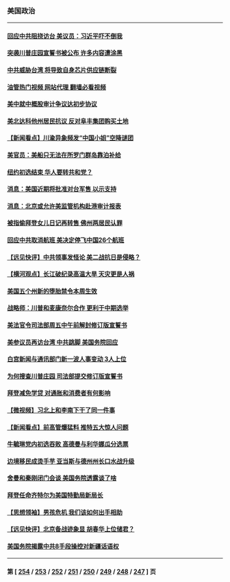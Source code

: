 ### 美国政治
---
#### [回应中共阻挠访台 美议员：习近平吓不倒我](../../pages/ncid1078159/n13810941.md?08270445) 
#### [突袭川普庄园宣誓书被公布 许多内容遭涂黑](../../pages/ncid1078159/n13810951.md?08270445) 
#### [中共威胁台湾 将导致自身芯片供应链断裂](../../pages/ncid1078159/n13810928.md?08270445) 
#### [油管热门视频 网站代理 翻墙必看视频](http://209.222.30.114:81/youtube.html?08270445)
#### [美中就中概股审计争议达初步协议](../../pages/ncid1078159/n13810874.md?08270445) 
#### [美北达科他州居民抗议 反对阜丰集团购买土地](../../pages/ncid1078159/n13810771.md?08270445) 
#### [【新闻看点】川渝异象频发“中国小姐”空降谜团](../../pages/ncid1078159/n13810278.md?08270445) 
#### [美官员：美船只无法在所罗门群岛靠泊补给](../../pages/ncid1078159/n13810550.md?08270445) 
#### [纽约初选结束 华人要转共和党？](../../pages/ncid1078159/n13810485.md?08270445) 
#### [消息：美国近期将批准对台军售 以示支持](../../pages/ncid1078159/n13810468.md?08270445) 
#### [消息：北京或允许美监管机构赴港审计报表](../../pages/ncid1078159/n13810238.md?08270445) 
#### [被指偷拜登女儿日记再转售 佛州两居民认罪](../../pages/ncid1078159/n13810319.md?08270445) 
#### [回应中共取消航班 美决定停飞中国26个航班](../../pages/ncid1078159/n13810297.md?08270445) 
#### [【远见快评】中共领事发怪论 美二战抗日是侵略？](../../pages/ncid1078159/n13810307.md?08270445) 
#### [【横河观点】长江破纪录高温大旱 天灾更是人祸](../../pages/ncid1078159/n13810280.md?08270445) 
#### [美国五个州新的堕胎禁令本周生效](../../pages/ncid1078159/n13810267.md?08270445) 
#### [战略师：川普和麦康奈尔合作 更利于中期选举](../../pages/ncid1078159/n13810055.md?08270445) 
#### [美法官令司法部周五中午前解封修订版宣誓书](../../pages/ncid1078159/n13810225.md?08270445) 
#### [美参议员再访台湾 中共跳脚 美国务院回应](../../pages/ncid1078159/n13810196.md?08270445) 
#### [白宫新闻与通讯部门新一波人事变动 3人上位](../../pages/ncid1078159/n13810108.md?08270445) 
#### [为何搜查川普庄园 司法部提交修订版宣誓书](../../pages/ncid1078159/n13810155.md?08270445) 
#### [拜登减免学贷 对通胀和消费者有何影响](../../pages/ncid1078159/n13809891.md?08270445) 
#### [【微视频】习北上和李南下干了同一件事](../../pages/ncid1078159/n13809886.md?08270445) 
#### [【新闻看点】前高管爆猛料 推特五大惊人问题](../../pages/ncid1078159/n13808665.md?08270445) 
#### [牛毓琳党内初选吞败 高德曼与利华娜瓜分选票](../../pages/ncid1078159/n13809602.md?08270445) 
#### [边境移民成烫手芋 亚当斯与德州州长口水战升级](../../pages/ncid1078159/n13809584.md?08270445) 
#### [舍曼和秦刚闭门会谈 美国务院透露谈了啥](../../pages/ncid1078159/n13809463.md?08270445) 
#### [拜登任命齐特尔为美国特勤局新局长](../../pages/ncid1078159/n13809397.md?08270445) 
#### [【思想领袖】男孩危机 我们该如何出手相助](../../pages/ncid1078159/n13802005.md?08270445) 
#### [【远见快评】北京备战迹象显 胡春华上位储君？](../../pages/ncid1078159/n13809399.md?08270445) 
#### [美国务院揭露中共8手段操控对新疆话语权](../../pages/ncid1078159/n13809373.md?08270445) 

---
#### 第 [ [254](./254.md?08270445) / [253](./253.md?08270445) / [252](./252.md?08270445) / [251](./251.md?08270445) / [250](./250.md?08270445) / [249](./249.md?08270445) / [248](./248.md?08270445) / [247](./247.md?08270445) ] 页
